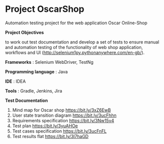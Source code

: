 # Project OscarShop

Automation testing project for the web application Oscar Online-Shop 


**Project Objectives**

to work out test documentation and develop a set of tests to ensure manual and automation testing of the functionality of web shop application, workflows and  UI (http://selenium1py.pythonanywhere.com/en-gb/).



**Frameworks** :  Selenium WebDriver, TestNg

**Programming language** :  Java

**IDE** :  IDEA

**Tools** : Gradle, Jenkins, Jira



**Test Documentation**

1) Mind map for Oscar shop https://bit.ly/3xZ6EwB
2) User state transition diagram https://bit.ly/3ucFhhn
3) Requirements specification https://bit.ly/3Nw15v4
4) Test plan https://bit.ly/3yuAHOe 
5) Test cases specification https://bit.ly/3ucFnFL
6) Test results flat https://bit.ly/3I7haGD


